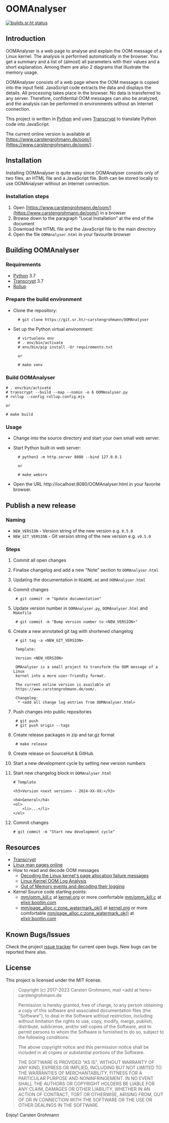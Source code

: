 # OOMAnalyser

[![builds.sr.ht status](https://builds.sr.ht/~carstengrohmann/OOMAnalyser.svg)](https://builds.sr.ht/~carstengrohmann/OOMAnalyser?)


## Introduction

OOMAnalyser is a web page to analyse and explain the OOM message of a Linux kernel. The analysis is performed
automatically in the browser. You get a summary and a list of (almost) all parameters with their values and a
short explanation. Among them are also 2 diagrams that illustrate the memory usage.

OOMAnalyser consists of a web page where the OOM message is copied into the input field. JavaScript code extracts
the data and displays the details. All processing takes place in the browser. No data is transferred to any server.
Therefore, confidential OOM messages can also be analyzed, and the analysis can be performed in environments
without an Internet connection.

This project is written in [Python](https://www.python.org) and uses [Transcrypt](https://www.transcrypt.org/)  to
translate Python code into JavaScript.

The current online version is available at [https://www.carstengrohmann.de/oom/](https://www.carstengrohmann.de/oom/) .


## Installation

Installing OOMAnalyser is quite easy since OOMAnalyser consists only of two files, an HTML file and a JavaScript file.
Both can be stored locally to use OOMAnalyser without an Internet connection.

### Installation steps

1. Open [https://www.carstengrohmann.de/oom/](https://www.carstengrohmann.de/oom/) in a browser
2. Browse down to the paragraph "Local Installation" at the end of the document
3. Download the HTML file and the JavaScript file to the main directory
4. Open the file `OOMAnalyser.html` in your favourite browser


## Building OOMAnalyser

### Requirements

* [Python](http://www.python.org) 3.7
* [Transcrypt](https://www.transcrypt.org/) 3.7
* [Rollup](https://rollupjs.org/)


### Prepare the build environment

* Clone the repository:

        # git clone https://git.sr.ht/~carstengrohmann/OOMAnalyser

* Set up the Python virtual environment:

        # virtualenv env
        # . env/bin/activate
        # env/bin/pip install -Ur requirements.txt

        or

        # make venv

### Build OOMAnalyser

```
# . env/bin/activate
# transcrypt --build --map --nomin -e 6 OOMAnalyser.py
# rollup --config rollup.config.mjs

or

# make build
```

### Usage

* Change into the source directory and start your own small web server.

* Start Python built-in web server:

        # python3 -m http.server 8080 --bind 127.0.0.1

        or

        # make websrv

* Open the URL http://localhost:8080/OOMAnalyser.html in your favorite browser.


## Publish a new release
### Naming

* `NEW_VERSION` - Version string of the new version e.g. `0.5.0`
* `NEW_GIT_VERSION` - Git version string of the new version e.g. `v0.5.0`

### Steps
1. Commit all open changes

2. Finalise changelog and add a new "Note" section to `OOMAnalyser.html`

3. Updating the documentation in `README.md` and `OOMAnalyser.html`

4. Commit changes

        # git commit -m "Update documentation"

5. Update version number in `OOMAnalyser.py`, `OOMAnalyser.html` and `Makefile`

        # git commit -m "Bump version number to <NEW_VERSION>"

6. Create a new annotated git tag with shortened changelog

        # git tag -a <NEW_GIT_VERSION>

        Template:

        Version <NEW_VERSION>

        OMAnalyser is a small project to transform the OOM message of a Linux
        kernel into a more user-friendly format.

        The current online version is available at
        https://www.carstengrohmann.de/oom/.

        Changelog:
         * <add all change log entries from OOMAnalyser.html>

7. Push changes into public repositories

        # git push
        # git push origin --tags

8. Create release packages in zip and tar.gz format

        # make release

9. Create release on SourceHut & GitHub

10. Start a new development cycle by setting new version numbers

11. Start new changelog block in `OOMAnalyser.html`

        # Template

        <h3>Version <next version> - 2024-XX-XX:</h3>

        <h4>General</h4>
        <ol>
            <li>...</li>
        </ol>


12. Commit changes

        # git commit -m "Start new development cycle"

## Resources

* [Transcrypt](https://www.transcrypt.org/)
* [Linux man pages online](https://man7.org/)
* How to read and decode OOM messages
    * [Decoding the Linux kernel's page allocation failure messages](https://utcc.utoronto.ca/~cks/space/blog/linux/DecodingPageAllocFailures)
    * [Linux Kernel OOM Log Analysis](http://elearningmedium.com/linux-kernel-oom-log-analysis/)
    * [Out of Memory events and decoding their logging](https://community.wandisco.com/s/article/Guide-to-Out-of-Memory-OOM-events-and-decoding-their-logging)
* Kernel Source code starting points:
    * [mm/omm_kill.c](https://git.kernel.org/pub/scm/linux/kernel/git/stable/linux.git/tree/mm/oom_kill.c)
      at [kernel.org](https://kernel.org) or more comfortable
      [mm/omm_kill.c](https://elixir.bootlin.com/linux/latest/source/mm/oom_kill.c)
      at [elixir.bootlin.com](https://elixir.bootlin.com)
    * [mm/page_alloc.c:zone_watermark_ok()](https://git.kernel.org/pub/scm/linux/kernel/git/stable/linux.git/tree/mm/page_alloc.c)
      at [kernel.org](https://kernel.org) or more comfortable
      [mm/page_alloc.c:zone_watermark_ok()](https://elixir.bootlin.com/linux/latest/source/mm/page_alloc.c#L4074)
      at [elixir.bootlin.com](https://elixir.bootlin.com)


## Known Bugs/Issues

Check the project [issue tracker](https://todo.sr.ht/~carstengrohmann/OOMAnalyser)
for current open bugs. New bugs can be reported there also.


## License

This project is licensed under the MIT license.

> Copyright (c) 2017-2023 Carsten Grohmann,  mail &lt;add at here&gt; carstengrohmann.de
>
> Permission is hereby granted, free of charge, to any person obtaining a copy of
> this software and associated documentation files (the "Software"), to deal in
> the Software without restriction, including without limitation the rights to
> use, copy, modify, merge, publish, distribute, sublicense, and/or sell copies
> of the Software, and to permit persons to whom the Software is furnished to do
> so, subject to the following conditions:
>
> The above copyright notice and this permission notice shall be included in all
> copies or substantial portions of the Software.
>
> THE SOFTWARE IS PROVIDED "AS IS", WITHOUT WARRANTY OF ANY KIND, EXPRESS OR
> IMPLIED, INCLUDING BUT NOT LIMITED TO THE WARRANTIES OF MERCHANTABILITY,
> FITNESS FOR A PARTICULAR PURPOSE AND NONINFRINGEMENT. IN NO EVENT SHALL THE
> AUTHORS OR COPYRIGHT HOLDERS BE LIABLE FOR ANY CLAIM, DAMAGES OR OTHER
> LIABILITY, WHETHER IN AN ACTION OF CONTRACT, TORT OR OTHERWISE, ARISING FROM,
> OUT OF OR IN CONNECTION WITH THE SOFTWARE OR THE USE OR OTHER DEALINGS IN THE
> SOFTWARE.

Enjoy!
Carsten Grohmann
